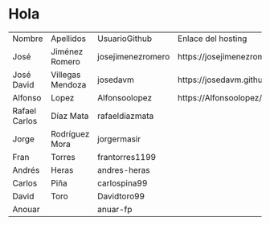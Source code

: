 <html>
  <head>
    <meta name="Author" content="José Jiménez Romero">
    <meta charset="UTF-8">
  </head>

<body>

<h1>Hola</h1>
  
  <table>
  <tr>
    <td>Nombre</td>
    <td>Apellidos</td>
    <td>UsuarioGithub</td>
    <td>Enlace del hosting</td>
    <td>Enlace al repositorio</td>
  </tr>
  
  <tr>
  <td>José</td>
  <td>Jiménez Romero</td>
  <td>josejimenezromero</td>
  <td>https://josejimenezromero.github.io/Hola-Mundo-JJR/</td>
  <td>https://github.com/josejimenezromero/Hola-Mundo-JJR/</td>
  </tr>
  
  <tr>
  <td>José David</td>
  <td>Villegas Mendoza</td>
  <td>josedavm</td>
  <td>https://josedavm.github.io/HolaMundoJoseDavidVillegasMendoza/</td>
  <td>https://github.com/josedavm/HolaMundoJoseDavidVillegasMendoza</td>
</tr>

<tr>
  <td>Alfonso</td>
  <td>Lopez</td>
  <td>Alfonsoolopez</td>
  <td>https://Alfonsoolopez/github.io/HolaMundoAlfonsoLopezLopez/MODIFICAR</td>
  <td>https://github.com/Alfonsoolopez/HolaMundoAlfonsoLopezLopez/</td>
</tr>

<tr>
  <td>Rafael Carlos</td>
  <td>Díaz Mata</td>
  <td>rafaeldiazmata</td>
  <td></td>
  <td>https://github.com/rafaeldiazmata/HolaMundoRafaelCarlosDiazMata </td>
</tr>

<tr>
  <td>Jorge</td>
  <td>Rodríguez Mora</td>
  <td>jorgermasir</td>
  <td></td>
  <td>https://github.com/jorgermasir/HolaMundoJorgeRodr-guezMora</td>
</tr>

<tr>
  <td>Fran</td>
  <td>Torres</td>
  <td>frantorres1199</td>
  <td></td>
  <td>https://github.com/frantorres1199/HolaMundoFranciscoAlbertoTorresHiguera/</td>
</tr>

<tr>
  <td>Andrés</td>
  <td>Heras</td>
  <td>andres-heras</td>
  <td></td>
  <td></td>
</tr>

<tr>
  <td>Carlos</td>
  <td>Piña</td>
  <td>carlospina99</td>
  <td></td>
  <td></td>
</tr>

<tr>
  <td>David</td>
  <td>Toro</td>
  <td>Davidtoro99</td>
  <td></td>
  <td></td>
</tr>

<tr>
  <td>Anouar</td>
  <td></td>
  <td>anuar-fp</td>
  <td></td>
  <td></td>
</tr>





</table>

</body>

</html>
